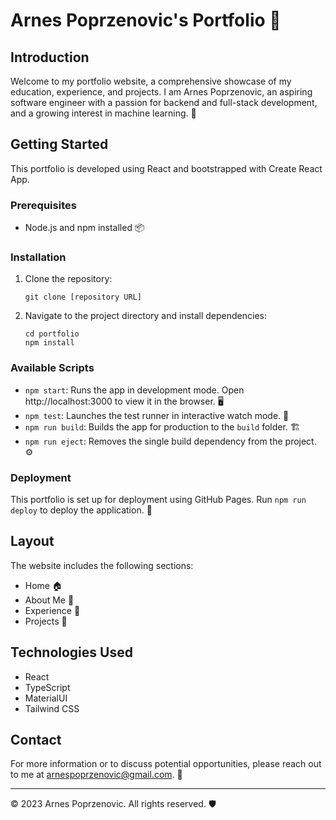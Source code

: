 # Arnes Poprzenovic's Portfolio 🌟

## Introduction
Welcome to my portfolio website, a comprehensive showcase of my education, experience, and projects. I am Arnes Poprzenovic, an aspiring software engineer with a passion for backend and full-stack development, and a growing interest in machine learning. 🚀

## Getting Started
This portfolio is developed using React and bootstrapped with Create React App.

### Prerequisites
- Node.js and npm installed 📦

### Installation
1. Clone the repository:
   ```
   git clone [repository URL]
   ```
2. Navigate to the project directory and install dependencies:
   ```
   cd portfolio
   npm install
   ```

### Available Scripts
- `npm start`: Runs the app in development mode. Open http://localhost:3000 to view it in the browser. 🖥️
- `npm test`: Launches the test runner in interactive watch mode. 🧪
- `npm run build`: Builds the app for production to the `build` folder. 🏗️
- `npm run eject`: Removes the single build dependency from the project. ⚙️

### Deployment
This portfolio is set up for deployment using GitHub Pages. Run `npm run deploy` to deploy the application. 🚀

## Layout
The website includes the following sections:
- Home 🏠
- About Me 👤
- Experience 💼
- Projects 📁

## Technologies Used
- React
- TypeScript
- MaterialUI
- Tailwind CSS

## Contact
For more information or to discuss potential opportunities, please reach out to me at [arnespoprzenovic@gmail.com](mailto:arnespoprzenovic@gmail.com). 📧

---

© 2023 Arnes Poprzenovic. All rights reserved. 🛡️
